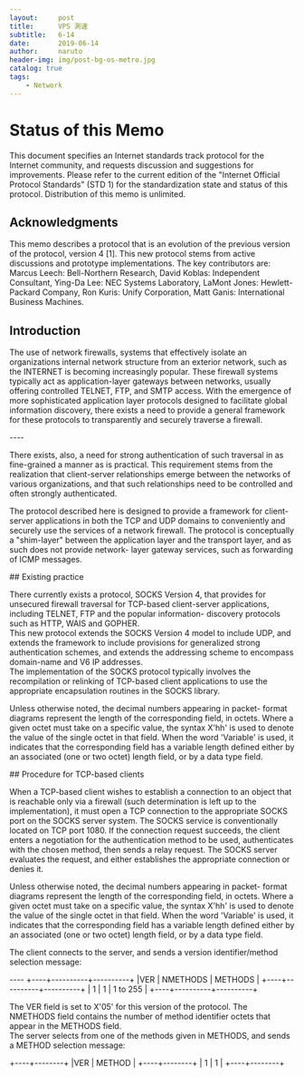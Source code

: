 ```yaml
---
layout:     post
title:      VPS 測速
subtitle:   6-14
date:       2019-06-14
author:     naruto
header-img: img/post-bg-os-metro.jpg
catalog: true
tags:
    - Network
---
```


# Status of this Memo
<p class="section-indent">
This document specifies an Internet standards track protocol for the
Internet community, and requests discussion and suggestions for
improvements.  Please refer to the current edition of the "Internet
Official Protocol Standards" (STD 1) for the standardization state
and status of this protocol.  Distribution of this memo is unlimited.
</p>

## Acknowledgments
<p class="section-indent">
This memo describes a protocol that is an evolution of the previous
   version of the protocol, version 4 [1]. This new protocol stems from
   active discussions and prototype implementations.  The key
   contributors are: Marcus Leech: Bell-Northern Research, David Koblas:
   Independent Consultant, Ying-Da Lee: NEC Systems Laboratory, LaMont
   Jones: Hewlett-Packard Company, Ron Kuris: Unify Corporation, Matt
   Ganis: International Business Machines.
</p>

## Introduction
<p class="section-indent">
	The use of network firewalls, systems that effectively isolate an
   organizations internal network structure from an exterior network,
   such as the INTERNET is becoming increasingly popular.  These
   firewall systems typically act as application-layer gateways between
   networks, usually offering controlled TELNET, FTP, and SMTP access.
   With the emergence of more sophisticated application layer protocols
   designed to facilitate global information discovery, there exists a
   need to provide a general framework for these protocols to
   transparently and securely traverse a firewall.
</p>
----

<p class="section-indent">
	There exists, also, a need for strong authentication of such
   traversal in as fine-grained a manner as is practical. This
   requirement stems from the realization that client-server
   relationships emerge between the networks of various organizations,
   and that such relationships need to be controlled and often strongly
   authenticated.<br>

   The protocol described here is designed to provide a framework for
   client-server applications in both the TCP and UDP domains to
   conveniently and securely use the services of a network firewall.
   The protocol is conceptually a "shim-layer" between the application
   layer and the transport layer, and as such does not provide network-
   layer gateway services, such as forwarding of ICMP messages.
</p>
## Existing practice
<p class="section-indent">
 There currently exists a protocol, SOCKS Version 4, that provides for
   unsecured firewall traversal for TCP-based client-server
   applications, including TELNET, FTP and the popular information-
   discovery protocols such as HTTP, WAIS and GOPHER.<br>
   This new protocol extends the SOCKS Version 4 model to include UDP,
   and extends the framework to include provisions for generalized
   strong authentication schemes, and extends the addressing scheme to
   encompass domain-name and V6 IP addresses. <br>
   The implementation of the SOCKS protocol typically involves the
   recompilation or relinking of TCP-based client applications to use
   the appropriate encapsulation routines in the SOCKS library.<br>
</p>
 
<p class="section-indent">
	Unless otherwise noted, the decimal numbers appearing in packet-
   format diagrams represent the length of the corresponding field, in
   octets.  Where a given octet must take on a specific value, the
   syntax X'hh' is used to denote the value of the single octet in that
   field. When the word 'Variable' is used, it indicates that the
   corresponding field has a variable length defined either by an
   associated (one or two octet) length field, or by a data type field.
</p>
## Procedure for TCP-based clients
<p class="section-indent">
	When a TCP-based client wishes to establish a connection to an object
   that is reachable only via a firewall (such determination is left up
   to the implementation), it must open a TCP connection to the
   appropriate SOCKS port on the SOCKS server system.  The SOCKS service
   is conventionally located on TCP port 1080.  If the connection
   request succeeds, the client enters a negotiation for the authentication method to be used, authenticates with the chosen
   method, then sends a relay request.  The SOCKS server evaluates the
   request, and either establishes the appropriate connection or denies
   it. <br>

   Unless otherwise noted, the decimal numbers appearing in packet-
   format diagrams represent the length of the corresponding field, in
   octets.  Where a given octet must take on a specific value, the
   syntax X'hh' is used to denote the value of the single octet in that
   field. When the word 'Variable' is used, it indicates that the
   corresponding field has a variable length defined either by an
   associated (one or two octet) length field, or by a data type field.

   The client connects to the server, and sends a version
   identifier/method selection message:
</p>
----
<html>
 +----+----------+----------+
 |VER | NMETHODS | METHODS  |
 +----+----------+----------+
 | 1  |    1     | 1 to 255 |
 +----+----------+----------+
</html>
<p class="section-indent">
 The VER field is set to X'05' for this version of the protocol.  The
   NMETHODS field contains the number of method identifier octets that
   appear in the METHODS field.
<br>
   The server selects from one of the methods given in METHODS, and
   sends a METHOD selection message:
</p>
<html>
                         +----+--------+
                         |VER | METHOD |
                         +----+--------+
                         | 1  |   1    |
                         +----+--------+
</html>
<p class="section-indent">

</p>
<p class="section-indent">

</p>

<p class="section-indent">

</p>


<p class="section-indent">

</p>
